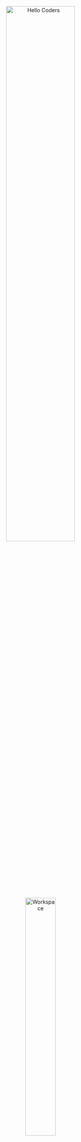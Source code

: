 <div align="center" width="50">

<img src="https://github.com/SP-XD/SP-XD/blob/main/images/hellocoders_rounded.gif?raw=true" href="https://github.com/sp-xd" alt="Hello Coders" width="60%"/> <br>
<img src="https://github.com/SP-XD/SP-XD/blob/main/images/dev-working_rounded.gif?raw=true" href="https://github.com/sp-xd" alt="Workspace"  width="40%"/><br>  
 

![Totals Hits](https://komarev.com/ghpvc/?username=Taha-profile&style=flat&color=orange&label=PROFILE+VIEWS )
   

</div>

<hr></hr>

<h1 align="center">👋 Greetings 👋</h1>

<h1 align="center"> 👤 I am Taha Al-Mukhtar 👤 </h1>

<h3 align="center">💻 An undergraduate student in Computer Science(CS) 💻</h3>

---

![tools_I_use](https://img.shields.io/badge/-%F0%9F%9A%80%20Languages%20and%20Tools-orange )
![semicolon](https://img.shields.io/badge/-%3A-orange )
![Python](https://img.shields.io/badge/Python-3776AB?style=flat&logo=python&logoColor=white )
![C](https://img.shields.io/badge/C-A8B9CC?style=flat&logo=c&logoColor=black )
![C++](https://img.shields.io/badge/C%2B%2B-00599C?style=flat&logo=c%2B%2B&logoColor=white )
![R](https://img.shields.io/badge/R-276DC3?style=flat&logo=r&logoColor=white )

<h2 align="center">إحصائيات GitHub</h2>
<div align="center" >
<a  href="https://github.com/Taha969">

<img src="https://raw.githubusercontent.com/Taha969/profile-summary-cards/master/profile-summary-card-output/nord_dark/3-stats.svg" width="32.5%">
<img src="https://raw.githubusercontent.com/Taha969/profile-summary-cards/master/profile-summary-card-output/nord_dark/1-repos-per-language.svg" width="32.5%">
<img src="https://raw.githubusercontent.com/Taha969/profile-summary-cards/master/profile-summary-card-output/nord_dark/2-most-commit-language.svg" width="32.5%">

</a>

<details>
  <summary>More stats</summary>
  
<img align="center" src="https://raw.githubusercontent.com/Taha969/profile-summary-cards/master/profile-summary-card-output/nord_dark/0-profile-details.svg" >

</details>
  
<hr></hr>


```markdown
// Languages I focus on

class TahaProfile extends CS_Student { 
  const myFocus = {  
    "ProgramingLanguages" : { "Python", "C", "C++", "R" },
    "Platform" : { "GNU/Linux" },
    "OtherTools" : { "Git", "VS Code" }
  };
}
